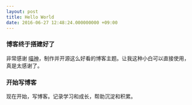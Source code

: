 ```yaml
---
layout: post
title: Hello World
date: 2016-06-27 12:48:24.000000000 +09:00
---
```


### 博客终于搭建好了


非常感谢 [喵神](http://weibo.com/onevcat)，制作并开源这么好看的博客主题。让我这种小白可以直接使用，真是太感谢了。


### 开始写博客
现在开始，写博客。记录学习和成长，帮助沉淀和积累。

